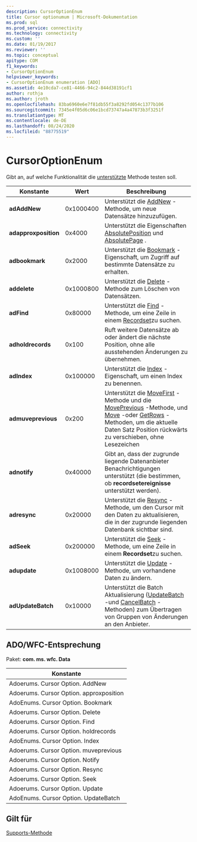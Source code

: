 ```yaml
---
description: CursorOptionEnum
title: Cursor optionumum | Microsoft-Dokumentation
ms.prod: sql
ms.prod_service: connectivity
ms.technology: connectivity
ms.custom: ''
ms.date: 01/19/2017
ms.reviewer: ''
ms.topic: conceptual
apitype: COM
f1_keywords:
- CursorOptionEnum
helpviewer_keywords:
- CursorOptionEnum enumeration [ADO]
ms.assetid: 4e10cda7-ce81-4466-94c2-844d38191cf1
author: rothja
ms.author: jroth
ms.openlocfilehash: 83ba6960e6e7f81db55f3a8292fd054c1377b106
ms.sourcegitcommit: 7345e4f05d6c06e1bcd73747a4a47873b3f3251f
ms.translationtype: MT
ms.contentlocale: de-DE
ms.lasthandoff: 08/24/2020
ms.locfileid: "88775519"
---
```

# <a name="cursoroptionenum"></a>CursorOptionEnum
Gibt an, auf welche Funktionalität die [unterstützte](./supports-method.md) Methode testen soll.  
  
|Konstante|Wert|Beschreibung|  
|--------------|-----------|-----------------|  
|**adAddNew**|0x1000400|Unterstützt die [AddNew](./addnew-method-ado.md) -Methode, um neue Datensätze hinzuzufügen.|  
|**adapproxposition**|0x4000|Unterstützt die Eigenschaften [AbsolutePosition](./absoluteposition-property-ado.md) und [AbsolutePage](./absolutepage-property-ado.md) .|  
|**adbookmark**|0x2000|Unterstützt die [Bookmark](./bookmark-property-ado.md) -Eigenschaft, um Zugriff auf bestimmte Datensätze zu erhalten.|  
|**addelete**|0x1000800|Unterstützt die [Delete](./delete-method-ado-recordset.md) -Methode zum Löschen von Datensätzen.|  
|**adFind**|0x80000|Unterstützt die [Find](./find-method-ado.md) -Methode, um eine Zeile in einem [Recordset](./recordset-object-ado.md)zu suchen.|  
|**adholdrecords**|0x100|Ruft weitere Datensätze ab oder ändert die nächste Position, ohne alle ausstehenden Änderungen zu übernehmen.|  
|**adIndex**|0x100000|Unterstützt die [Index](./index-property.md) -Eigenschaft, um einen Index zu benennen.|  
|**admuveprevious**|0x200|Unterstützt die [MoveFirst](./movefirst-movelast-movenext-and-moveprevious-methods-ado.md) -Methode und die [MovePrevious](./movefirst-movelast-movenext-and-moveprevious-methods-ado.md) -Methode, und [Move](./move-method-ado.md) -oder [GetRows](./getrows-method-ado.md) -Methoden, um die aktuelle Daten Satz Position rückwärts zu verschieben, ohne Lesezeichen|  
|**adnotify**|0x40000|Gibt an, dass der zugrunde liegende Datenanbieter Benachrichtigungen unterstützt (die bestimmen, ob **recordsetereignisse** unterstützt werden).|  
|**adresync**|0x20000|Unterstützt die [Resync](./resync-method.md) -Methode, um den Cursor mit den Daten zu aktualisieren, die in der zugrunde liegenden Datenbank sichtbar sind.|  
|**adSeek**|0x200000|Unterstützt die [Seek](./seek-method.md) -Methode, um eine Zeile in einem **Recordset**zu suchen.|  
|**adupdate**|0x1008000|Unterstützt die [Update](./update-method.md) -Methode, um vorhandene Daten zu ändern.|  
|**adUpdateBatch**|0x10000|Unterstützt die Batch Aktualisierung ([UpdateBatch](./updatebatch-method.md) -und [CancelBatch](./cancelbatch-method-ado.md) -Methoden) zum Übertragen von Gruppen von Änderungen an den Anbieter.|  
  
## <a name="adowfc-equivalent"></a>ADO/WFC-Entsprechung  
 Paket: **com. ms. wfc. Data**  
  
|Konstante|  
|--------------|  
|Adoerums. Cursor Option. AddNew|  
|Adoerums. Cursor Option. approxposition|  
|AdoEnums. Cursor Option. Bookmark|  
|Adoerums. Cursor Option. Delete|  
|Adoerums. Cursor Option. Find|  
|Adoerums. Cursor Option. holdrecords|  
|AdoEnums. Cursor Option. Index|  
|Adoerums. Cursor Option. muveprevious|  
|Adoerums. Cursor Option. Notify|  
|Adoerums. Cursor Option. Resync|  
|Adoerums. Cursor Option. Seek|  
|Adoerums. Cursor Option. Update|  
|AdoEnums. Cursor Option. UpdateBatch|  
  
## <a name="applies-to"></a>Gilt für  
 [Supports-Methode](./supports-method.md)